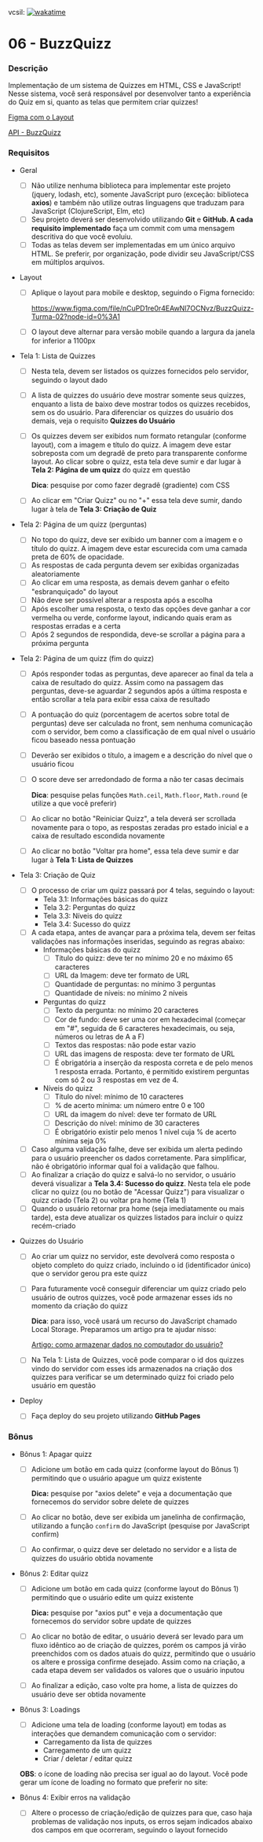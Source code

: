 vcsil: [![wakatime](https://wakatime.com/badge/user/04459a42-f0a6-4019-ad90-9558a7c04b39/project/ad102b53-a792-47b4-a50a-aba84528e2ac.svg)](https://wakatime.com/badge/user/04459a42-f0a6-4019-ad90-9558a7c04b39/project/ad102b53-a792-47b4-a50a-aba84528e2ac)

# 06 - BuzzQuizz

### Descrição

Implementação de um sistema de Quizzes em HTML, CSS e JavaScript! Nesse sistema, você será responsável por desenvolver tanto a experiência do Quiz em si, quanto as telas que permitem criar quizzes! 

[Figma com o Layout](https://www.figma.com/file/nCuPD1re0r4EAwNl7OCNvz/BuzzQuizz-Turma-02?node-id=0%3A1)

[API - BuzzQuizz](https://www.notion.so/vcsilva/API-BuzzQuizz-4480866bd32d4f019b2d9292ca6ded65)

### Requisitos

- Geral

  - [ ] Não utilize nenhuma biblioteca para implementar este projeto (jquery, lodash, etc), somente JavaScript puro (exceção: biblioteca **axios**) e também não utilize outras linguagens que traduzam para JavaScript (ClojureScript, Elm, etc)
  - [ ] Seu projeto deverá ser desenvolvido utilizando **Git** e **GitHub. A cada requisito implementado** faça um commit com uma mensagem descritiva do que você evoluiu.
  - [ ] Todas as telas devem ser implementadas em um único arquivo HTML. Se preferir, por organização, pode dividir seu JavaScript/CSS em múltiplos arquivos.

- Layout

  - [ ] Aplique o layout para mobile e desktop, seguindo o Figma fornecido:

    https://www.figma.com/file/nCuPD1re0r4EAwNl7OCNvz/BuzzQuizz-Turma-02?node-id=0%3A1

  - [ ] O layout deve alternar para versão mobile quando a largura da janela for inferior a 1100px

- Tela 1: Lista de Quizzes

  - [ ] Nesta tela, devem ser listados os quizzes fornecidos pelo servidor, seguindo o layout dado

  - [ ] A lista de quizzes do usuário deve mostrar somente seus quizzes, enquanto a lista de baixo deve mostrar todos os quizzes recebidos, sem os do usuário. Para diferenciar os quizzes do usuário dos demais, veja o requisito **Quizzes do Usuário**

  - [ ] Os quizzes devem ser exibidos num formato retangular (conforme layout), com a imagem e título do quizz. A imagem deve estar sobreposta com um degradê de preto para transparente conforme layout. Ao clicar sobre o quizz, esta tela deve sumir e dar lugar à **Tela 2: Página de um quizz** do quizz em questão

    **Dica**: pesquise por como fazer degradê (gradiente) com CSS

  - [ ] Ao clicar em "Criar Quizz" ou no "+" essa tela deve sumir, dando lugar à tela de **Tela 3: Criação de Quiz**

- Tela 2: Página de um quizz (perguntas)

  - [ ] No topo do quizz, deve ser exibido um banner com a imagem e o título do quizz. A imagem deve estar escurecida com uma camada preta de 60% de opacidade.
  - [ ] As respostas de cada pergunta devem ser exibidas organizadas aleatoriamente
  - [ ] Ao clicar em uma resposta, as demais devem ganhar o efeito "esbranquiçado" do layout
  - [ ] Não deve ser possível alterar a resposta após a escolha
  - [ ] Após escolher uma resposta, o texto das opções deve ganhar a cor vermelha ou verde, conforme layout, indicando quais eram as respostas erradas e a certa
  - [ ] Após 2 segundos de respondida, deve-se scrollar a página para a próxima pergunta

- Tela 2: Página de um quizz (fim do quizz)

  - [ ] Após responder todas as perguntas, deve aparecer ao final da tela a caixa de resultado do quizz. Assim como na passagem das perguntas, deve-se aguardar 2 segundos após a última resposta e então scrollar a tela para exibir essa caixa de resultado

  - [ ] A pontuação do quiz (porcentagem de acertos sobre total de perguntas) deve ser calculada no front, sem nenhuma comunicação com o servidor, bem como a classificação de em qual nível o usuário ficou baseado nessa pontuação

  - [ ] Deverão ser exibidos o título, a imagem e a descrição do nível que o usuário ficou

  - [ ] O score deve ser arredondado de forma a não ter casas decimais

    **Dica**: pesquise pelas funções `Math.ceil`, `Math.floor`, `Math.round` (e utilize a que você preferir)

  - [ ] Ao clicar no botão "Reiniciar Quizz", a tela deverá ser scrollada novamente para o topo, as respostas zeradas pro estado inicial e a caixa de resultado escondida novamente

  - [ ] Ao clicar no botão "Voltar pra home", essa tela deve sumir e dar lugar à **Tela 1: Lista de Quizzes**

- Tela 3: Criação de Quiz

  - [ ] O processo de criar um quizz passará por 4 telas, seguindo o layout:
    - Tela 3.1: Informações básicas do quizz
    - Tela 3.2: Perguntas do quizz
    - Tela 3.3: Níveis do quizz
    - Tela 3.4: Sucesso do quizz
  - [ ] A cada etapa, antes de avançar para a próxima tela, devem ser feitas validações nas informações inseridas, seguindo as regras abaixo:
    - Informações básicas do quizz
      - [ ] Título do quizz: deve ter no mínimo 20 e no máximo 65 caracteres
      - [ ] URL da Imagem: deve ter formato de URL
      - [ ] Quantidade de perguntas: no mínimo 3 perguntas
      - [ ] Quantidade de níveis: no mínimo 2 níveis
    - Perguntas do quizz
      - [ ] Texto da pergunta: no mínimo 20 caracteres
      - [ ] Cor de fundo: deve ser uma cor em hexadecimal (começar em "#", seguida de 6 caracteres hexadecimais, ou seja, números ou letras de A a F)
      - [ ] Textos das respostas: não pode estar vazio
      - [ ] URL das imagens de resposta: deve ter formato de URL
      - [ ] É obrigatória a inserção da resposta correta e de pelo menos 1 resposta errada. Portanto, é permitido existirem perguntas com só 2 ou 3 respostas em vez de 4.
    - Níveis do quizz
      - [ ] Título do nível: mínimo de 10 caracteres
      - [ ] % de acerto mínima: um número entre 0 e 100
      - [ ] URL da imagem do nível: deve ter formato de URL
      - [ ] Descrição do nível: mínimo de 30 caracteres
      - [ ] É obrigatório existir pelo menos 1 nível cuja % de acerto mínima seja 0%
  - [ ] Caso alguma validação falhe, deve ser exibida um alerta pedindo para o usuário preencher os dados corretamente. Para simplificar, não é obrigatório informar qual foi a validação que falhou.
  - [ ] Ao finalizar a criação do quizz e salvá-lo no servidor, o usuário deverá visualizar a **Tela 3.4: Sucesso do quizz**. Nesta tela ele pode clicar no quizz (ou no botão de "Acessar Quizz") para visualizar o quizz criado (Tela 2) ou voltar pra home (Tela 1)
  - [ ] Quando o usuário retornar pra home (seja imediatamente ou mais tarde), esta deve atualizar os quizzes listados para incluir o quizz recém-criado

- Quizzes do Usuário

  - [ ] Ao criar um quizz no servidor, este devolverá como resposta o objeto completo do quizz criado, incluindo o id (identificador único) que o servidor gerou pra este quizz

  - [ ] Para futuramente você conseguir diferenciar um quizz criado pelo usuário de outros quizzes, você pode armazenar esses ids no momento da criação do quizz

    **Dica**: para isso, você usará um recurso do JavaScript chamado Local Storage. Preparamos um artigo pra te ajudar nisso:

    [Artigo: como armazenar dados no computador do usuário?](https://www.notion.so/Artigo-como-armazenar-dados-no-computador-do-usu-rio-5579828441ad49a19869f3a63587bad1)

  - [ ] Na Tela 1: Lista de Quizzes, você pode comparar o id dos quizzes vindo do servidor com esses ids armazenados na criação dos quizzes para verificar se um determinado quizz foi criado pelo usuário em questão

- Deploy

  - [ ] Faça deploy do seu projeto utilizando **GitHub Pages**

### Bônus

- Bônus 1: Apagar quizz

  - [ ] Adicione um botão em cada quizz (conforme layout do Bônus 1) permitindo que o usuário apague um quizz existente

    **Dica:** pesquise por "axios delete" e veja a documentação que fornecemos do servidor sobre delete de quizzes

  - [ ] Ao clicar no botão, deve ser exibida um janelinha de confirmação, utilizando a função `confirm` do JavaScript (pesquise por JavaScript confirm)

  - [ ] Ao confirmar, o quizz deve ser deletado no servidor e a lista de quizzes do usuário obtida novamente

- Bônus 2: Editar quizz

  - [ ] Adicione um botão em cada quizz (conforme layout do Bônus 1) permitindo que o usuário edite um quizz existente

    **Dica:** pesquise por "axios put" e veja a documentação que fornecemos do servidor sobre update de quizzes

  - [ ] Ao clicar no botão de editar, o usuário deverá ser levado para um fluxo idêntico ao de criação de quizzes, porém os campos já virão preenchidos com os dados atuais do quizz, permitindo que o usuário os altere e prossiga confirme desejado. Assim como na criação, a cada etapa devem ser validados os valores que o usuário inputou

  - [ ] Ao finalizar a edição, caso volte pra home, a lista de quizzes do usuário deve ser obtida novamente

- Bônus 3: Loadings

  - [ ] Adicione uma tela de loading (conforme layout) em todas as interações que demandem comunicação com o servidor:
    - Carregamento da lista de quizzes
    - Carregamento de um quizz
    - Criar / deletar / editar quizz

  **OBS**: o ícone de loading não precisa ser igual ao do layout. Você pode gerar um ícone de loading no formato que preferir no site:

  

- Bônus 4: Exibir erros na validação

  - [ ] Altere o processo de criação/edição de quizzes para que, caso haja problemas de validação nos inputs, os erros sejam indicados abaixo dos campos em que ocorreram, seguindo o layout fornecido
